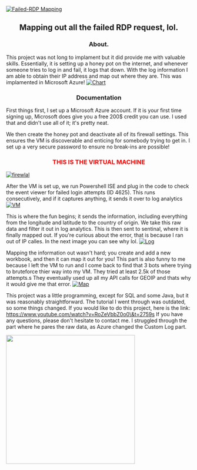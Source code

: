 <a href="https://ibb.co/8Mh5gzy"><img src="https://i.ibb.co/9nMTHwx/banner-2.png" alt="Failed-RDP Mapping" border="0"></a>

<h2 align="center">Mapping out all the failed RDP request, lol.</h2>

<h3 align="center"> About.</h3>

This project was not long to implament but it did provide me with valuable skills. Essentially, it is setting up a honey pot on the internet, and whenever someone tries to log in and fail, it logs that down. With the log information I am able to obtain their IP address and map out where they are. This was implamented in Microsoft Azure!
<a href="https://ibb.co/SJZZDwM"><img src="https://i.ibb.co/BwYYH2Q/Chart.png" alt="Chart" border="0"></a>

<h3 align="center">Documentation</h3>

First things first, I set up a Microsoft Azure account. If it is your first time signing up, Microsoft does give you a free 200$ credit you can use. I used that and didn't use all of it; it's pretty neat.

We then create the honey pot and deactivate all of its firewall settings. This ensures the VM is discoverable and enticing for somebody trying to get in. I set up a very secure password to ensure no break-ins are possible!
<h3 align="center" style="color: red" > THIS IS THE VIRTUAL MACHINE </h3>
<a href="https://ibb.co/By0cbd0"><img src="https://i.ibb.co/JvDmV0D/firewlal.png" alt="firewlal" border="0"></a>

After the VM is set up, we run Powershell ISE and plug in the code to check the event viewer for failed login attempts (ID 4625). This runs consecutively, and if it captures anything, it sends it over to log analytics
<a href="https://ibb.co/RH2z95y"><img src="https://i.ibb.co/Hg7nVJd/VM.png" alt="VM" border="0"></a>

This is where the fun begins; it sends the information, including everything from the longitude and latitude to the country of origin. We take this raw data and filter it out in log analytics. This is then sent to sentinal, where it is finally mapped out. If you're curious about the error, that is because I ran out of IP calles. In the next image you can see why lol.
<a href="https://ibb.co/wWTsPnt"><img src="https://i.ibb.co/J7NQGYZ/Log.jpg" alt="Log" border="0"></a>

Mapping the information out wasn't hard; you create and add a new workbook, and then it can map it out for you! This part is also funny to me because I left the VM to run and I come back to find that 3 bots where trying to bruteforce thier way into my VM. They tried at least 2.5k of those attempts.s They eventually used up all my API calls for GEOIP and thats why it would give me that error.
<a href="https://ibb.co/GWTVqNv"><img src="https://i.ibb.co/Htdrj3D/Map.jpg" alt="Map" border="0"></a>

This project was a little programming, except for SQL and some Java, but it was reasonably straightforward. The tutorial I went through was outdated, so some things changed. If you would like to do this project, here is the link: https://www.youtube.com/watch?v=RoZeVbbZ0o0\&t=2759s
 If you have any questions, please don't hesitate to contact me. I struggled through the part where he pares the raw data, as Azure changed the Custom Log part.

<img src="https://media.giphy.com/media/oobNzX5ICcRZC/giphy.gif?cid=ecf05e47ggfln5y0qhz7h3do3ybue8n73amijws5ra2pob31\&ep=v1\_gifs\_search\&rid=giphy.gif\&ct=g
" width="350" align="center">